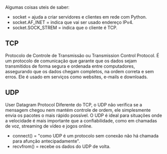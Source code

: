 Algumas coisas uteis de saber:

- socket =  ajuda a criar servidores e clientes em rede com Python.
- socket.AF_INET = indica que vai ser usado endereço IPv4.
- socket.SOCK_STREM = indica que o cliente é TCP.


TCP 
---
Protocolo de Controle de Transmissão ou Transmission Control Protocol.
É um protocolo de comunicação que garante que os dados sejam transmitidos de forma segura e ordenada entre computadores, assegurando que os dados chegam completos, na ordem correta e sem erros. 
Ele é usado em serviços como websites, e-mails e downloads.



UDP
---
User Datagram Protocol
Diferente do TCP, o UDP não verifica se a mensagem chegou nem mantém controle de ordem, ele simplesmente envia os pacotes o mais rápido possível. 
O UDP é ideal para situações onde a velocidade é mais importante que a confiabilidade, como em chamadas de voz, streaming de vídeo e jogos online.



- connect() = "como UDP é um protocolo sem conexão não há chamada para  afunção antecipadamente".
- recvfrom() = recebe os dados do UDP de volta.
